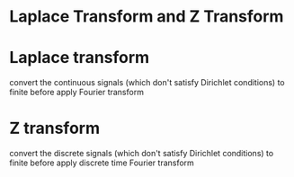 # Laplace Transform and Z Transform

# Laplace transform

convert the continuous signals (which don't satisfy Dirichlet conditions) to finite before apply Fourier transform

# Z transform

convert the discrete signals (which don't satisfy Dirichlet conditions) to finite before apply discrete time Fourier transform